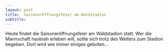 ```yaml
---
layout: post
title:  Saisoneröffnungsfeier am Waldstadion
subtitle:  
---
```


Heute findet die Saisoneröffnungsfeier am Waldstadion statt. Wer die Mannschaft hautnah erleben will, sollte sich trotz des Wetters zum Stadion begeben. Dort wird wie immer einiges geboten...


